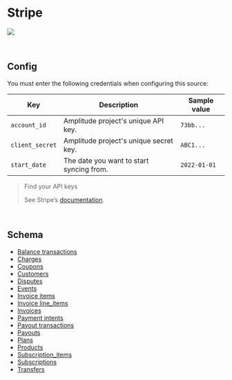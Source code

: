 # Stripe

![](https://user-images.githubusercontent.com/78053898/198754241-6581cb14-eddc-425b-b90f-e2a11ef22782.png)

<br />

## Config

You must enter the following credentials when configuring this source:

| Key | Description | Sample value
| --- | --- | --- |
| `account_id` | Amplitude project's unique API key. | `73bb...` |
| `client_secret` | Amplitude project's unique secret key. | `ABC1...` |
| `start_date` | The date you want to start syncing from. | `2022-01-01` |

> Find your API keys
>
> See Stripe’s [documentation](https://stripe.com/docs/keys).

<br />

## Schema

- [Balance transactions](./schemas/balance_transactions.json)
- [Charges](./schemas/charges.json)
- [Coupons](./schemas/coupons.json)
- [Customers](./schemas/customers.json)
- [Disputes](./schemas/disputes.json)
- [Events](./schemas/events.json)
- [Invoice items](./schemas/invoice_items.json)
- [Invoice line_items](./schemas/invoice_line_items.json)
- [Invoices](./schemas/invoices.json)
- [Payment intents](./schemas/payment_intents.json)
- [Payout transactions](./schemas/payout_transactions.json)
- [Payouts](./schemas/payouts.json)
- [Plans](./schemas/plans.json)
- [Products](./schemas/products.json)
- [Subscription_items](./schemas/subscription_items.json)
- [Subscriptions](./schemas/subscriptions.json)
- [Transfers](./schemas/transfers.json)

<br />
